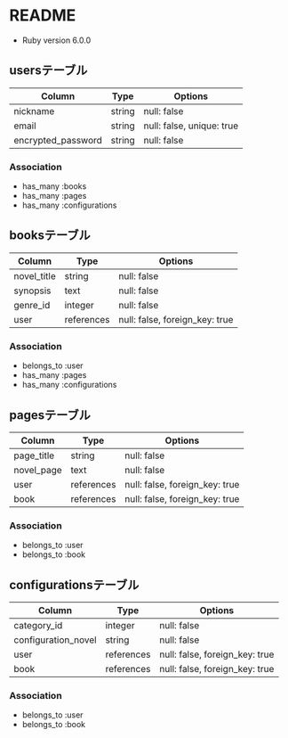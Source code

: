 # README

* Ruby version
6.0.0

## usersテーブル
|Column               |Type   |Options                  |
|---------------------|-------|-------------------------|
|nickname             |string |null: false              |
|email                |string |null: false, unique: true|
|encrypted_password   |string |null: false              |

### Association
- has_many :books
- has_many :pages
- has_many :configurations

## booksテーブル
|Column            |Type      |Options                       |
|------------------|----------|------------------------------|
|novel_title       |string    |null: false                   |
|synopsis          |text      |null: false                   |
|genre_id          |integer   |null: false                   |
|user              |references|null: false, foreign_key: true|

### Association
- belongs_to :user
- has_many :pages
- has_many :configurations

## pagesテーブル
|Column     |Type       |Options                       |
|-----------|-----------|------------------------------|
|page_title |string     |null: false                   |
|novel_page |text       |null: false                   |
|user       |references |null: false, foreign_key: true|
|book       |references |null: false, foreign_key: true|

### Association
- belongs_to :user
- belongs_to :book

## configurationsテーブル
|Column              |Type       |Options                       |
|--------------------|-----------|------------------------------|
|category_id         |integer    |null: false                   |
|configuration_novel |string     |null: false                   |
|user                |references |null: false, foreign_key: true|
|book                |references |null: false, foreign_key: true|

### Association
- belongs_to :user
- belongs_to :book